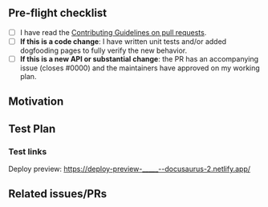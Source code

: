 <!--
Thank you for sending the PR! We appreciate you spending the time to work on these changes.
You can learn more about contributing to Docusaurus here: https://github.com/facebook/docusaurus/blob/main/CONTRIBUTING.md
Happy contributing!
-->

## Pre-flight checklist

- [ ] I have read the [Contributing Guidelines on pull requests](https://github.com/facebook/docusaurus/blob/main/CONTRIBUTING.md#pull-requests).
- [ ] **If this is a code change**: I have written unit tests and/or added dogfooding pages to fully verify the new behavior.
- [ ] **If this is a new API or substantial change**: the PR has an accompanying issue (closes #0000) and the maintainers have approved on my working plan.

<!--
Please also remember to sign the CLA, although you can also sign it after submitting the PR. The CLA is required for us to merge your PR.
If this PR adds or changes functionality, please take some time to update the docs. You can also write docs after the API design is finalized and the code changes have been approved.
-->

## Motivation

<!-- Help us understand your motivation by explaining why you decided to make this change. Does this fix a bug? Does it close an issue? -->

## Test Plan

<!-- Write your test plan here. If you changed any code, please provide us with clear instructions on how you verified your changes work. Bonus points for screenshots and videos! -->

### Test links

<!--
🙏 Please add an exhaustive list of links relevant to this pull request.
⏱ This saves maintainers a lot of time during reviews.

- If you changed anything that's displayed on UI, please add a dogfooding page in website/_dogfooding to help us preview the effect. Those tests are deployed at https://docusaurus/tests
- If you changed documentation, please link to the new and updated documentation pages.

After submission, our Netlify bot will post a deploy preview link in comment, in the format of https://deploy-preview-<PR-NUMBER>--docusaurus-2.netlify.app/. Once available, please edit this section with links to the relevant deploy preview pages.

Please don't be afraid to change the main site's configuration as well! You can make use of your new feature on our site so we can preview its effects. We can decide if it should be kept in production before merging it.
-->

Deploy preview: https://deploy-preview-_____--docusaurus-2.netlify.app/

## Related issues/PRs

<!-- If you haven't already, link to issues/PRs that are related to this change. This helps us develop the context and keep a rich repo history. If this PR is a continuation of a past PR's work, link to that PR. If the PR addresses part of the problem in a meta-issue, mention that issue. -->
